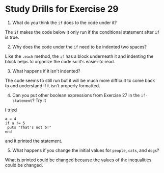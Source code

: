 # Study Drills for Exercise 29

1. What do you think the `if` does to the code under it?

The `if` makes the code below it only run if the conditional statement after `if` is true.

2. Why does the code under the `if` need to be indented two spaces?

Like the `.each` method, the `if` has a block underneath it and indenting the block helps to organize the code so it's easier to read.

3. What happens if it isn't indented?

The code seems to still run but it will be much more difficult to come back to and understand if it isn't properly formatted.

4. Can you put other boolean expressions from Exercise 27 in the `if-statement`? Try it

I tried

```
a = 4
if a != 5
 puts "That's not 5!"
end
```

and it printed the statement.

5. What happens if you change the initial values for `people`, `cats`, and `dogs`?

What is printed could be changed because the values of the inequalities could be changed.
